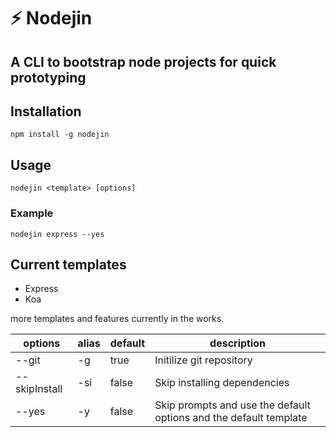 # :zap: Nodejin

## A CLI to bootstrap node projects for quick prototyping

## Installation

```shell
npm install -g nodejin
```

## Usage

```shell
nodejin <template> [options]
```

### Example

```shell
nodejin express --yes
```

## Current templates

- Express
- Koa

more templates and features currently in the works.

| options       | alias | default | description                                                       |
| ------------- | ----- | ------- | ----------------------------------------------------------------- |
| --git         | -g    | true    | Initilize git repository                                          |
| --skipInstall | -si   | false   | Skip installing dependencies                                      |
| --yes         | -y    | false   | Skip prompts and use the default options and the default template |
